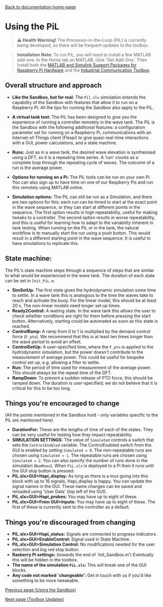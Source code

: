 [Back to documentation home-page](https://github.com/HAPiWEC/HAPiGYM_docs/blob/main/README.md)

# Using the PiL

> :warning: **Health Warning!** The Processor-in-the-Loop (PiL) is currently being developed, so there will be frequent updates to the toolbox.

> **Installation Note:** To run PiL, you will need to install a few MATLAB add-ons. In the Home tab on MATLAB, click 'Get Add-Ons'. Then install both the [MATLAB and Simulink Support Packages for Raspberry Pi Hardware](https://uk.mathworks.com/hardware-support/raspberry-pi.html) and the [Industrial Communication Toolbox](https://uk.mathworks.com/products/industrial-communication.html). 

## Overall structure and approach
- **Like the Sandbox, but for real:** The `Pil.slx` simulation extends the capability of the Sandbox with features that allow it to run on a Raspberry Pi. All the tips for running the Sandbox also apply to the PiL. 

- **A virtual tank test:** The PiL has been designed to give you the experience of running a controller remotely in the wave tank. The PiL is the Sandbox with the following additional features:
a configuration parameter set for running on a Raspberry Pi, communications with an Internet-of-Things client (Flespi) to give quasi-real-time interactions with a GUI, power calculations, and a state machine.    
- **Runs:** Just as in a wave tank, the desired wave elevation is synthesised using a DFT, so it is a repeating time series. A 'run' counts as a complete loop through the repeating cycle of waves. The outcome of a run is the average power.       
- **Options for running on a Pi:** The PiL tools can be run on your own Pi. You can also sign up to have time on one of our Raspberry Pis and run this remotely using MATLAB online. 
- **Simulation options:** The PiL can still be run as a Simulation, and there are two options for this: each run can be timed to start at the exact point in the wave sequence, or they can start at different points in the sequence. The first option results in high repeatability, useful for making tweaks to a controller. The second option results in worse repeatability, and this is useful for learning how to adapt to the variability inherent in tank testing. When running on the PiL or in the tank, the natural workflow is to manually start the run using a push button. This would result in a different starting point in the wave sequence. It is useful to have simulations to replicate this.   

## State machine:
The PiL's state machine steps through a sequence of steps that are similar to what would be experienced in the wave tank. The duration of each state can be set in `Init_PiL.m`.

- **SimSetUp:**  The first state gives the hydrodynamic simulation some time to settle. In a wave tank this is analogous to the time the waves take to reach and activate the buoy. For the linear model, this should be at least 20 s. The non-linear models need longer set up times.
- **Ready2Control:** A waiting state. In the wave tank this allows the user to  check whether conditions are right for them before pressing the start button. Alternatively, starting could be automated as soon as this state is reached.
- **ControlRamp:** A ramp from 0 to 1 is multiplied by the demand control force (`F_pto`). We recommend that this is at least ten times longer than the wave period to avoid an offset. 
- **ControlSetUp:** A user-specified time, where the `F_pto` is applied to the hydrodynamic simulation, but the power doesn't contribute to the measurement of average power. This could be useful for bespoke control set up, e.g. allowing a filter to settle.
- **Run:** The period of time used for measurement of the average power. This should always be the repeat time of the DFT. 
- **RampDown:** To prevent a sudden release of PTO force, this should be ramped down. The duration is user-specified; we do not believe that it is critical for this to be too long. 



## Things you're encouraged to change
(All the points mentioned in the Sandbox hold - only variables specific to the PiL are mentioned here)
- **DurationFor:** These are the lengths of time of each of the states. They can be very useful for testing how they impact repeatability.
- **SIMULATION SETTINGS:** The value of `Simulated` controls a switch that sets the `ControlEnabled` variable. The ControlEnabled switch from the GUI is enabled by setting `Simulated = 0`. The non-repeatable runs are chosen using  `Simulated = 1`. The repeatable runs are chosen using  `Simulated = 2`. You can also specify the number of runs done in the simulation (`NumRuns`). When `PiL.slx` is deployed to a Pi then it runs until the GUI stop button is pressed. 
- **PiL.slx>GUI>Hapi_display:** As long as there is a mux going into this block with up to 16 signals, Hapi_display is happy. You can update the signal names in the GUI. These name changes can be saved and reloaded using 'User Data' (top left of the GUI).
- **PiL.slx>GUI>Hapi_probes:** You may have up to eight of these.
- **PiL.slx>GUI>From GUI>Inputs:** You may have up to eight of these. The first of these is currently sent to the controller as a default.



## Things you're discouraged from changing
- **PiL.slx>GUI>Hapi_status:** Signals are connected to progress indicators.
- **PiL.slx>GUI>EnableControl:** Signal used in State Machine.
- **PiL.slx>GUI>Simulation Control:** No modifications needed for the user selection and big red stop button. 
- **Rasberry Pi settings:** (towards the end of `Init_Sandbox.m') Eventually this will be hidden in the toolbox.
- **The name of the simulation `PiL.slx`:** This will break one of the GUI blocks.
 - **Any code not marked `changeable':** Get in touch with us if you'd like something to be more tweakable.





 




[Previous page (Using the Sandbox)](https://github.com/HAPiWEC/HAPiGYM_docs/blob/main/Pages/Getting-started/2-Using-the-Sandbox.md)

[Next page (Toolbox Updates)](https://github.com/HAPiWEC/HAPiGYM_docs/blob/main/Pages/Getting-started/4-Toolbox-updates.md)
